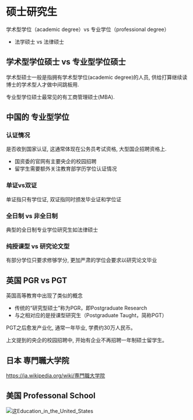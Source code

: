 # 硕士研究生

学术型学位（academic degree）vs 专业学位（professional degree）

- 法学硕士 vs 法律硕士

## 学术型学位硕士 vs 专业型学位硕士

学术型硕士一般是指拥有学术型学位(academic degree)的人员, 供给打算继续读博士的学术型人才做中间跳板用.

专业型学位硕士最常见的有工商管理硕士(MBA).

## 中国的 专业型学位

### 认证情况

是否收到国家认证, 这通常体现在公务员考试资格, 大型国企招聘资格上.

- 国资委的官网有主要央企的校园招聘
- 留学生需要额外关注教育部学历学位认证情况

### 单证vs双证

单证指只有学位证, 双证指同时颁发毕业证和学位证

### 全日制 vs 非全日制

典型的全日制专业学位研究生如法律硕士

### 纯授课型 vs 研究论文型

有部分学位只要求修够学分, 更加严肃的学位会要求以研究论文毕业

## 英国 PGR vs PGT

英国高等教育中出现了类似的概念

- 传统的“研究型硕士”称为PGR，即Postgraduate Research
- 与之相对应的是授课型研究生（Postgraduate Taught，简称PGT）

PGT之后愈发产业化, 通常一年毕业, 学费约30万人民币。

上文提到的央企的校园招聘中, 开始有企业不再招聘一年制硕士留学生。

## 日本 専門職大学院

<https://ja.wikipedia.org/wiki/専門職大学院>

## 美国 Professonal School

![这Education_in_the_United_States](https://upload.wikimedia.org/wikipedia/commons/8/81/Education_in_the_United_States.svg)
